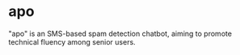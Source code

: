 # apo
"apo" is an SMS-based spam detection chatbot, aiming to promote technical fluency among senior users.
